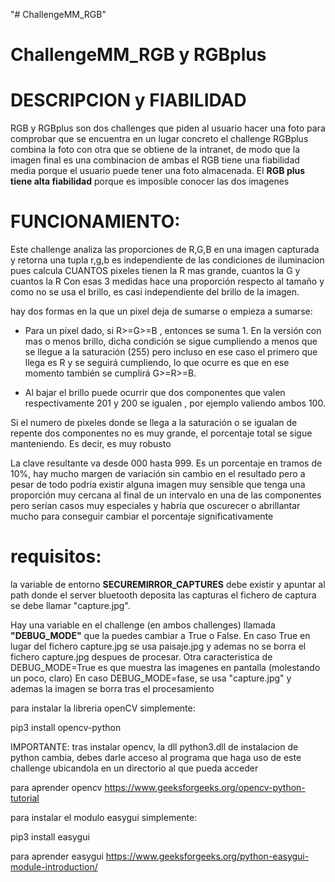 "# ChallengeMM_RGB" 
# ChallengeMM_RGB y RGBplus

# DESCRIPCION y FIABILIDAD
RGB y RGBplus son dos challenges que piden al usuario hacer una foto para comprobar que se encuentra en un lugar concreto
el challenge RGBplus combina la foto con otra que se obtiene de la intranet, de modo que la imagen final es una combinacion de ambas
el RGB tiene una fiabilidad media porque el usuario puede tener una foto almacenada. El **RGB plus tiene alta fiabilidad** porque es imposible conocer las dos imagenes

# FUNCIONAMIENTO:
Este challenge analiza las proporciones de R,G,B en una imagen capturada y retorna una tupla r,g,b
es independiente de las condiciones de iluminacion pues calcula CUANTOS pixeles tienen la R mas grande, cuantos la G y cuantos la R
Con esas 3 medidas hace una proporción respecto al tamaño y como no se usa el brillo, es casi independiente del brillo de la imagen.

hay dos formas en la que un pixel deja de sumarse o empieza a sumarse:
- Para un pixel dado, si R>=G>=B , entonces se suma 1.  En la versión con mas o menos brillo, dicha condición se sigue cumpliendo a menos que se llegue a la saturación (255) pero incluso en ese caso el primero que llega es R y se seguirá cumpliendo, lo que ocurre es que en ese momento también se cumplirá G>=R>=B. 

- Al bajar el brillo puede ocurrir que dos componentes que valen respectivamente 201 y 200 se igualen , por ejemplo valiendo ambos 100.

Si el numero de pixeles donde se llega a la saturación o se igualan de repente dos componentes no es muy grande, el porcentaje total se sigue manteniendo. Es decir, es muy robusto

La clave resultante va desde 000 hasta 999.
Es un porcentaje en tramos de 10%, hay mucho margen de variación sin cambio en el resultado pero a pesar de todo podría existir alguna imagen muy sensible que tenga una proporción muy cercana al final de un intervalo en una de las componentes pero serían casos muy especiales y habría que oscurecer o abrillantar mucho para conseguir cambiar el porcentaje significativamente


# requisitos:
la variable de entorno **SECUREMIRROR_CAPTURES** debe existir y apuntar al path donde el server bluetooth deposita las capturas
el fichero de captura se debe llamar "capture.jpg".

Hay una variable en el challenge (en ambos challenges) llamada **"DEBUG_MODE"** que la puedes cambiar a True o False. En caso True en lugar del fichero capture.jpg se usa paisaje.jpg y ademas no se borra el fichero capture.jpg despues de procesar. Otra caracteristica de DEBUG_MODE=True es que muestra las imagenes en pantalla (molestando un poco, claro)
En caso DEBUG_MODE=fase, se usa "capture.jpg" y ademas la imagen se borra tras el procesamiento

para instalar la libreria openCV simplemente:

pip3 install opencv-python

IMPORTANTE: tras instalar opencv, la dll python3.dll de instalacion de python cambia, debes darle acceso al programa que haga uso de este challenge ubicandola en un directorio al que pueda acceder

para aprender opencv https://www.geeksforgeeks.org/opencv-python-tutorial

para instalar el modulo easygui simplemente:

pip3 install easygui

para aprender easygui https://www.geeksforgeeks.org/python-easygui-module-introduction/
